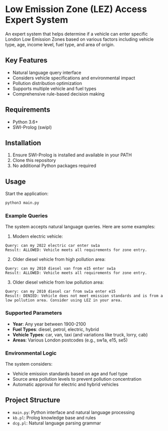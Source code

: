 # Low Emission Zone (LEZ) Access Expert System

An expert system that helps determine if a vehicle can enter specific London Low Emission Zones based on various factors including vehicle type, age, income level, fuel type, and area of origin.

## Key Features

- Natural language query interface
- Considers vehicle specifications and environmental impact
- Pollution distribution optimization
- Supports multiple vehicle and fuel types
- Comprehensive rule-based decision making

## Requirements

- Python 3.6+
- SWI-Prolog (swipl)

## Installation

1. Ensure SWI-Prolog is installed and available in your PATH
2. Clone this repository
3. No additional Python packages required

## Usage

Start the application:
```bash
python3 main.py
```

### Example Queries

The system accepts natural language queries. Here are some examples:

1. Modern electric vehicle:
```
Query: can my 2022 electric car enter sw1a
Result: ALLOWED: Vehicle meets all requirements for zone entry.
```

2. Older diesel vehicle from high pollution area:
```
Query: can my 2010 diesel van from e15 enter sw1a
Result: ALLOWED: Vehicle meets all requirements for zone entry.
```

3. Older diesel vehicle from low pollution area:
```
Query: can my 2010 diesel car from sw1a enter e15
Result: DENIED: Vehicle does not meet emission standards and is from a low pollution area. Consider using LEZ in your area.
```

### Supported Parameters

- **Year**: Any year between 1900-2100
- **Fuel Types**: diesel, petrol, electric, hybrid
- **Vehicle Types**: car, van, taxi (and variations like truck, lorry, cab)
- **Areas**: Various London postcodes (e.g., sw1a, e15, se5)

### Environmental Logic

The system considers:
- Vehicle emission standards based on age and fuel type
- Source area pollution levels to prevent pollution concentration
- Automatic approval for electric and hybrid vehicles

## Project Structure

- `main.py`: Python interface and natural language processing
- `kb.pl`: Prolog knowledge base and rules
- `dcg.pl`: Natural language parsing grammar
